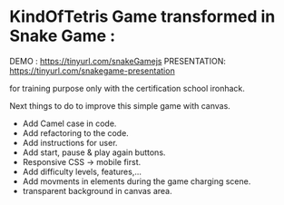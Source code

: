 # KindOfTetris Game transformed in Snake Game :

DEMO : https://tinyurl.com/snakeGamejs
PRESENTATION: https://tinyurl.com/snakegame-presentation

for training purpose only with the certification school ironhack.

Next things to do to improve this simple game with canvas.

- Add Camel case in code.
- Add refactoring to the code.
- Add instructions for user.
- Add start, pause & play again buttons.
- Responsive CSS → mobile first.
- Add difficulty levels, features,...
- Add movments in elements during the game charging scene.
- transparent background in canvas area.
